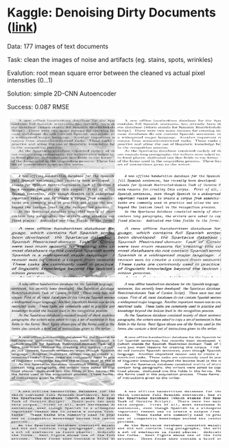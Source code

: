 # Kaggle: Denoising Dirty Documents ([link](https://www.kaggle.com/c/denoising-dirty-documents/overview))

Data: 177 images of text documents 

Task: clean the images of noise and artifacts (eg. stains, spots, wrinkles)

Evalution: root mean square error between the cleaned vs actual pixel intensities (0...1)

Solution: simple 2D-CNN Autoencoder

Success: 0.087 RMSE

![](predictions.png)
